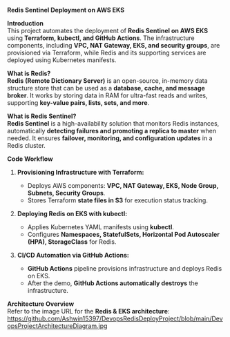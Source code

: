 **Redis Sentinel Deployment on AWS EKS**  

**Introduction**  
This project automates the deployment of **Redis Sentinel on AWS EKS** using **Terraform, kubectl, and GitHub Actions**. The infrastructure components, including **VPC, NAT Gateway, EKS, and security groups**, are provisioned via Terraform, while Redis and its supporting services are deployed using Kubernetes manifests.  

**What is Redis?**  
**Redis (Remote Dictionary Server)** is an open-source, in-memory data structure store that can be used as a **database, cache, and message broker**. It works by storing data in RAM for ultra-fast reads and writes, supporting **key-value pairs, lists, sets, and more**.  

**What is Redis Sentinel?**  
**Redis Sentinel** is a high-availability solution that monitors Redis instances, automatically **detecting failures and promoting a replica to master** when needed. It ensures **failover, monitoring, and configuration updates** in a Redis cluster.  


 **Code Workflow**  

1. **Provisioning Infrastructure with Terraform:**  
   - Deploys AWS components: **VPC, NAT Gateway, EKS, Node Group, Subnets, Security Groups**.  
   - Stores Terraform **state files in S3** for execution status tracking.  

2. **Deploying Redis on EKS with kubectl:**  
   - Applies Kubernetes YAML manifests using **kubectl**.  
   - Configures **Namespaces, StatefulSets, Horizontal Pod Autoscaler (HPA), StorageClass** for Redis.  

3. **CI/CD Automation via GitHub Actions:**  
   - **GitHub Actions** pipeline provisions infrastructure and deploys Redis on EKS.  
   - After the demo, **GitHub Actions automatically destroys** the infrastructure.  


 **Architecture Overview**  
Refer to the image URL for the **Redis & EKS architecture**:  https://github.com/Ashwin15397/DevopsRedisDeployProject/blob/main/DevopsProjectArchitectureDiagram.jpg
